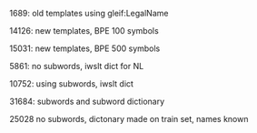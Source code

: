 1689: old templates using gleif:LegalName

14126: new templates, BPE 100 symbols

15031: new templates, BPE 500 symbols

5861: no subwords, iwslt dict for NL

10752: using subwords, iwslt dict

31684: subwords and subword dictionary

25028 no subwords, dictonary made on train set, names known